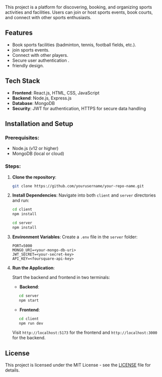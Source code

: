 This project is a platform for discovering, booking, and organizing sports activities and facilities. Users can join or host sports events, book courts, and connect with other sports enthusiasts.

## Features

- Book sports facilities (badminton, tennis, football fields, etc.).
- join sports events.
- Connect with other players.
- Secure user authentication .
- friendly design.

## Tech Stack

- **Frontend**: React.js, HTML, CSS, JavaScript
- **Backend**: Node.js, Express.js
- **Database**: MongoDB
- **Security**: JWT for authentication, HTTPS for secure data handling

## Installation and Setup

### Prerequisites:
- Node.js (v12 or higher)
- MongoDB (local or cloud)

### Steps:

1. **Clone the repository**:
    ```bash
    git clone https://github.com/yourusername/your-repo-name.git
    ```

2. **Install Dependencies**:
    Navigate into both `client` and `server` directories and run:

    ```bash
    cd client
    npm install

    cd server
    npm install
    ```

3. **Environment Variables**:
   Create a `.env` file in the `server` folder:
    ```
   PORT=5000
   MONGO_URI=<your-mongo-db-uri>
   JWT_SECRET=<your-secret-key>
   API_KEY=<foursquare-api-key>
   ```

4. **Run the Application**:

    Start the backend and frontend in two terminals:

    - **Backend**:
   ```bash
      cd server
      npm start
     ```

    - **Frontend**:
   ```bash
      cd client
      npm run dev
      ```

    Visit `http://localhost:5173` for the frontend and `http://localhost:3000` for the backend.

## License

This project is licensed under the MIT License - see the [LICENSE](LICENSE) file for details.
